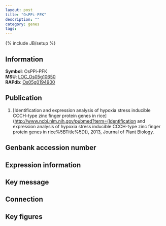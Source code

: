 ```yaml
---
layout: post
title: "OsPPi-PFK"
description: ""
category: genes
tags: 
---
```

{% include JB/setup %}

## Information
__Symbol__: OsPPi-PFK  
__MSU__: [LOC_Os05g10650](http://rice.plantbiology.msu.edu/cgi-bin/ORF_infopage.cgi?orf=LOC_Os05g10650)  
__RAPdb__: [Os05g0194900](http://rapdb.dna.affrc.go.jp/viewer/gbrowse_details/irgsp1?name=Os05g0194900)  

## Publication
1. [Identification and expression analysis of hypoxia stress inducible CCCH-type zinc finger protein genes in rice](http://www.ncbi.nlm.nih.gov/pubmed?term=(Identification and expression analysis of hypoxia stress inducible CCCH-type zinc finger protein genes in rice%5BTitle%5D)), 2013, Journal of Plant Biology.

## Genbank accession number

## Expression information

## Key message

## Connection

## Key figures


